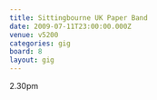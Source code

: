 ```yaml
---
title: Sittingbourne UK Paper Band
date: 2009-07-11T23:00:00.000Z
venue: v5200
categories: gig
board: 8
layout: gig
---
```

2.30pm